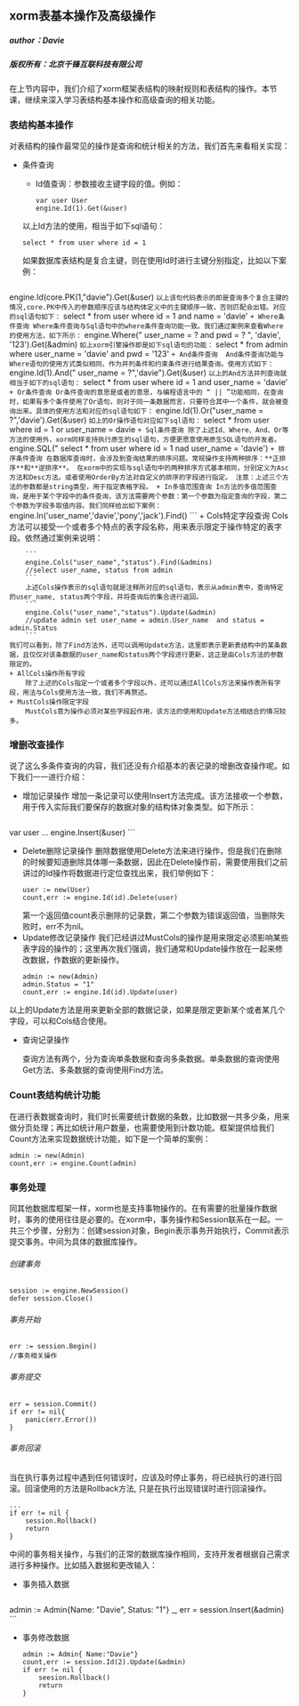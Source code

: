 ## xorm表基本操作及高级操作
##### author：Davie
##### 版权所有：北京千锋互联科技有限公司

在上节内容中，我们介绍了xorm框架表结构的映射规则和表结构的操作。本节课，继续来深入学习表结构基本操作和高级查询的相关功能。
### 表结构基本操作
对表结构的操作最常见的操作是查询和统计相关的方法，我们首先来看相关实现：
* 条件查询
    + Id值查询：参数接收主键字段的值。例如：
        
        ```
        var user User
        engine.Id(1).Get(&user)
        ```
    以上Id方法的使用，相当于如下sql语句：
    ```
    select * from user where id = 1
    ```
    如果数据库表结构是复合主键，则在使用Id时进行主键分别指定，比如以下案例：
    ```
engine.Id(core.PK(1,"davie").Get(&user)
    ```
    以上该句代码表示的即是查询多个复合主键的情况,core.PK中传入的参数顺序应该与结构体定义中的主键顺序一致，否则匹配会出错。对应的sql语句如下：
    ```
    select * from user where id = 1 and name = 'davie'
    ```
    + Where条件查询
    Where条件查询与Sql语句中的where条件查询功能一致。我们通过案例来查看Where的使用方法，如下所示：
    ```
    engine.Where(" user_name = ? and pwd = ? ", 'davie', '123').Get(&admin)
    ```
    如上xorm引擎操作即是如下sql语句的功能：
    ```
    select * from admin where user_name = 'davie' and pwd = '123'
    ```
    + And条件查询 
    And条件查询功能与Where语句的使用方式类似相同，作为并列条件和约束条件进行结果查询。使用方式如下：
    ```
    engine.Id(1).And(" user_name = ?",'davie").Get(&user)
    ```
    以上的And方法并列查询就相当于如下的sql语句：
    ```
    select * from user where id = 1 and user_name = 'davie' 
    ```
    + Or条件查询
    Or条件查询的意思是或者的意思，与编程语言中的 “ || ”功能相同，在查询时，如果有多个条件使用了Or语句，则对于同一条数据而言，只要符合其中一个条件，就会被查询出来。具体的使用方法和对应的sql语句如下：
    ```
    engine.Id(1).Or("user_name = ?",'davie').Get(&user)
    ```
    如上的Or操作语句对应如下sql语句：
    ```
    select * from user where id = 1 or user_name = davie
    ```
    + Sql条件查询
    除了上述Id、Where、And、Or等方法的使用外，xorm同样支持执行原生的sql语句，方便更愿意使用原生SQL语句的开发者。
    ```
    engine.SQL(" select * from user where id = 1 nad user_name = 'davie')
    ```
    + 排序条件查询
    在数据库查询时，会涉及到查询结果的排序问题。常规操作支持两种排序：**正排序**和**逆排序**。
    在xorm中的实现与sql语句中的两种排序方式基本相同，分别定义为Asc方法和Desc方法。或者使用OrderBy方法对自定义的排序的字段进行指定。
    注意：上述三个方法的参数都是string类型，用于指定表格字段。
    + In多值范围查询
    In方法的多值范围查询，是用于某个字段中的条件查询，该方法需要两个参数：第一个参数为指定查询的字段，第二个参数为字段多取值内容。我们同样给出如下案例：
    ```
engine.In('user_name','davie','pony','jack').Find()
    ```
    + Cols特定字段查询
    Cols方法可以接受一个或者多个特点的表字段名称，用来表示限定于操作特定的表字段。依然通过案例来说明：
    
        ```
        engine.Cols("user_name","status").Find(&admins)
        //select user_name, status from admin
        ```
        上述Cols操作表示的sql语句就是注释所对应的sql语句，表示从admin表中，查询特定的user_name, status两个字段，并将查询后的集合进行返回。
        ```
        engine.Cols("user_name","status").Update(&admin)
        //update admin set user_name = admin.User_name  and status = admin.Status
        ```
    我们可以看到，除了Find方法外，还可以调用Update方法，这里即表示更新表结构中的某条数据，且仅仅对该条数据的user_name和status两个字段进行更新，这正是由Cols方法的参数限定的。
    + AllCols操作所有字段
        除了上述的Cols指定一个或者多个字段以外，还可以通过AllCols方法来操作表所有字段，用法与Cols使用方法一致，我们不再赘述。
    + MustCols操作限定字段
        MustCols意为操作必须对某些字段起作用，该方法的使用和Update方法相结合的情况较多。
    
### 增删改查操作
说了这么多条件查询的内容，我们还没有介绍基本的表记录的增删改查操作呢。如下我们一一进行介绍：
* 增加记录操作
增加一条记录可以使用Insert方法完成。该方法接收一个参数，用于传入实际我们要保存的数据对象的结构体对象类型。如下所示：

    ```
var user
...
engine.Insert(&user)
    ```
* Delete删除记录操作
删除数据使用Delete方法来进行操作，但是我们在删除的时候要知道删除具体哪一条数据，因此在Delete操作前，需要使用我们之前讲过的Id操作将数据进行定位查找出来，我们举例如下：
    ```
    user := new(User)
    count,err := engine.Id(id).Delete(user)
    ```
    第一个返回值count表示删除的记录数，第二个参数为错误返回值，当删除失败时，err不为nil。
* Update修改记录操作
我们已经讲过MustCols的操作是用来限定必须影响某些表字段的操作的；这里再次我们强调，我们通常和Update操作放在一起来修改数据，作数据的更新操作。
    ```
    admin := new(Admin)
    admin.Status = "1"
    count,err := engine.Id(id).Update(user)
    ```
以上的Update方法是用来更新全部的数据记录，如果是限定更新某个或者某几个字段，可以和Cols结合使用。
* 查询记录操作

    查询方法有两个，分为查询单条数据和查询多条数据。单条数据的查询使用Get方法、多条数据的查询使用Find方法。
    
### Count表结构统计功能
在进行表数据查询时，我们时长需要统计数据的条数，比如数据一共多少条，用来做分页处理；再比如统计用户数量，也需要使用到计数功能。框架提供给我们Count方法来实现数据统计功能，如下是一个简单的案例：
```
admin := new(Admin)
count,err := engine.Count(admin)
```
### 事务处理
同其他数据库框架一样，xorm也是支持事物操作的。在有需要的批量操作数据时，事务的使用往往是必要的。在xorm中，事务操作和Session联系在一起。一共三个步骤，分别为：创建session对象，Begin表示事务开始执行，Commit表示提交事务。中间为具体的数据库操作。
###### 创建事务
```
session := engine.NewSession()
defer session.Close()
```
###### 事务开始
```
err := session.Begin()
//事务相关操作
```
###### 事务提交
```
err = session.Commit()
if err != nil{
    panic(err.Error())
}
```
###### 事务回滚
当在执行事务过程中遇到任何错误时，应该及时停止事务，将已经执行的进行回滚。回滚使用的方法是Rollback方法, 只是在执行出现错误时进行回滚操作。
```
...
if err != nil {
    session.Rollback()
    return 
}
```

中间的事务相关操作，与我们的正常的数据库操作相同，支持开发者根据自己需求进行多种操作。比如插入数据和更改输入：
* 事务插入数据

    ```
admin := Admin{Name: "Davie", Status: "1"}
_, err = session.Insert(&admin)
    ```
* 事务修改数据

    ```
    admin := Admin{ Name:"Davie"}
    count,err := session.Id(2).Update(&admin)
    if err != nil {
        seesion.Rollback()
        return
    }
    ```
